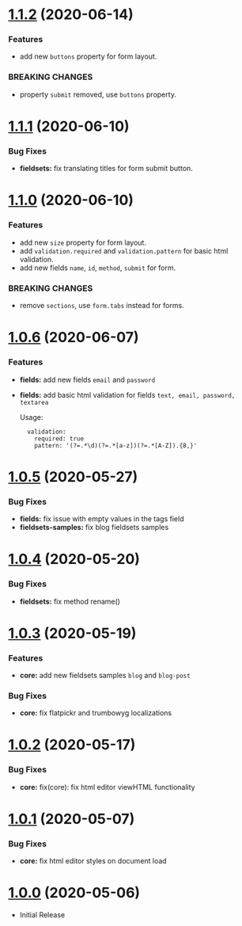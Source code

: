<a name="1.1.2"></a>
# [1.1.2](https://github.com/flextype-plugins/form/compare/v1.1.1...v1.1.2) (2020-06-14)

### Features

* add new `buttons` property for form layout.

### BREAKING CHANGES

- property `submit` removed, use `buttons` property.

<a name="1.1.1"></a>
# [1.1.1](https://github.com/flextype-plugins/form/compare/v1.1.0...v1.1.1) (2020-06-10)

### Bug Fixes

* **fieldsets:** fix translating titles for form submit button.

<a name="1.1.0"></a>
# [1.1.0](https://github.com/flextype-plugins/form/compare/v1.0.6...v1.1.0) (2020-06-10)

### Features

* add new `size` property for form layout.
* add `validation.required` and `validation.pattern` for basic html validation.
* add new fields `name`, `id`, `method`, `submit` for form.

### BREAKING CHANGES

- remove `sections`, use `form.tabs` instead for forms.

<a name="1.0.6"></a>
# [1.0.6](https://github.com/flextype-plugins/form/compare/v1.0.5...v1.0.6) (2020-06-07)

### Features

* **fields:** add new fields `email` and `password`
* **fields:** add basic html validation for fields `text, email, password, textarea`

    Usage:

    ```
      validation:
        required: true
        pattern: '(?=.*\d)(?=.*[a-z])(?=.*[A-Z]).{8,}'
    ```

<a name="1.0.5"></a>
# [1.0.5](https://github.com/flextype-plugins/form/compare/v1.0.4...v1.0.5) (2020-05-27)

### Bug Fixes

* **fields:** fix issue with empty values in the tags field
* **fieldsets-samples:** fix blog fieldsets samples


<a name="1.0.4"></a>
# [1.0.4](https://github.com/flextype-plugins/form/compare/v1.0.3...v1.0.4) (2020-05-20)

### Bug Fixes

* **fieldsets:** fix method rename()

<a name="1.0.3"></a>
# [1.0.3](https://github.com/flextype-plugins/form/compare/v1.0.2...v1.0.3) (2020-05-19)

### Features

* **core:** add new fieldsets samples `blog` and `blog-post`

### Bug Fixes

* **core:** fix flatpickr and trumbowyg localizations

<a name="1.0.2"></a>
# [1.0.2](https://github.com/flextype-plugins/form/compare/v1.0.1...v1.0.2) (2020-05-17)

### Bug Fixes

* **core:** fix(core): fix html editor viewHTML functionality

<a name="1.0.1"></a>
# [1.0.1](https://github.com/flextype-plugins/form/compare/v1.0.0...v1.0.1) (2020-05-07)

### Bug Fixes

* **core:** fix html editor styles on document load

<a name="1.0.0"></a>
# [1.0.0](https://github.com/flextype-plugins/form) (2020-05-06)
* Initial Release
